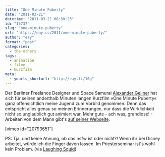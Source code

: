 ```yaml
---
title: "One Minute Puberty"
date: "2011-03-21"
datetime: "2011-03-21 08:00:23"
id: "15737"
slug: "one-minute-puberty"
url: "https://eay.cc/2011/one-minute-puberty/"
author: "eay"
format: "post"
categories:
  - the-others
tags:
  - animation
  - filme
  - kurzfilm
meta:
  - yourls_shorturl: "http://eay.li/16g"
---
```


Der Berliner Freelance Designer und Space Samurai [Alexander Gellner](http://www.gellnerism.de/) hat sich für seinen anderthalb Minuten langen Kurzfilm »One Minute Puberty« ganz offensichtlich meine Jugend zum Vorbild genommen. Denn das entspricht alles genau so meinen Erinnerungen, nur dass die Wirklichkeit nicht so unglaublich gut animiert war. Mehr gute - ach was, grandiose! - Arbeiten von dem Mann gibt's [auf seiner Webseite](http://www.gellnerism.de/).

\[vimeo id="20793651"\]

PS: Tja, und keine Ahnung, ob das nsfw ist oder nicht?! Wenn ihr bei Disney arbeitet, würde ich die Finger davon lassen. Im Priesterseminar ist's wohl kein Problem. (via [Laughing Squid](http://laughingsquid.com/one-minute-puberty/))
